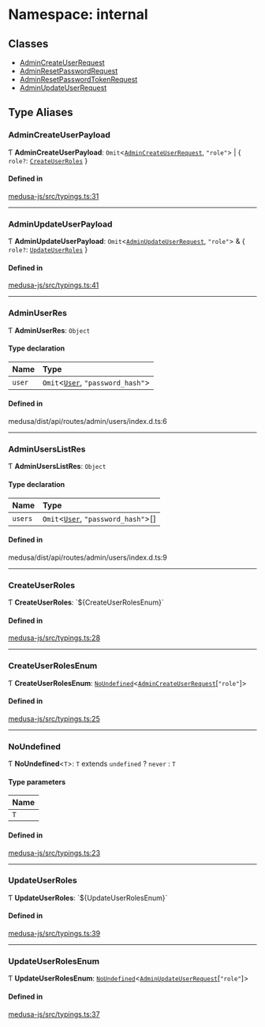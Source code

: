# Namespace: internal

## Classes

- [AdminCreateUserRequest](../classes/internal-29.AdminCreateUserRequest.md)
- [AdminResetPasswordRequest](../classes/internal-29.AdminResetPasswordRequest.md)
- [AdminResetPasswordTokenRequest](../classes/internal-29.AdminResetPasswordTokenRequest.md)
- [AdminUpdateUserRequest](../classes/internal-29.AdminUpdateUserRequest.md)

## Type Aliases

### AdminCreateUserPayload

Ƭ **AdminCreateUserPayload**: `Omit`<[`AdminCreateUserRequest`](../classes/internal-29.AdminCreateUserRequest.md), ``"role"``\> \| { `role?`: [`CreateUserRoles`](internal-29.md#createuserroles)  }

#### Defined in

[medusa-js/src/typings.ts:31](https://github.com/cloudnepal/medusa/blob/dda886a7/packages/medusa-js/src/typings.ts#L31)

___

### AdminUpdateUserPayload

Ƭ **AdminUpdateUserPayload**: `Omit`<[`AdminUpdateUserRequest`](../classes/internal-29.AdminUpdateUserRequest.md), ``"role"``\> & { `role?`: [`UpdateUserRoles`](internal-29.md#updateuserroles)  }

#### Defined in

[medusa-js/src/typings.ts:41](https://github.com/cloudnepal/medusa/blob/dda886a7/packages/medusa-js/src/typings.ts#L41)

___

### AdminUserRes

Ƭ **AdminUserRes**: `Object`

#### Type declaration

| Name | Type |
| :------ | :------ |
| `user` | `Omit`<[`User`](../classes/internal-1.User.md), ``"password_hash"``\> |

#### Defined in

medusa/dist/api/routes/admin/users/index.d.ts:6

___

### AdminUsersListRes

Ƭ **AdminUsersListRes**: `Object`

#### Type declaration

| Name | Type |
| :------ | :------ |
| `users` | `Omit`<[`User`](../classes/internal-1.User.md), ``"password_hash"``\>[] |

#### Defined in

medusa/dist/api/routes/admin/users/index.d.ts:9

___

### CreateUserRoles

Ƭ **CreateUserRoles**: \`${CreateUserRolesEnum}\`

#### Defined in

[medusa-js/src/typings.ts:28](https://github.com/cloudnepal/medusa/blob/dda886a7/packages/medusa-js/src/typings.ts#L28)

___

### CreateUserRolesEnum

Ƭ **CreateUserRolesEnum**: [`NoUndefined`](internal-29.md#noundefined)<[`AdminCreateUserRequest`](../classes/internal-29.AdminCreateUserRequest.md)[``"role"``]\>

#### Defined in

[medusa-js/src/typings.ts:25](https://github.com/cloudnepal/medusa/blob/dda886a7/packages/medusa-js/src/typings.ts#L25)

___

### NoUndefined

Ƭ **NoUndefined**<`T`\>: `T` extends `undefined` ? `never` : `T`

#### Type parameters

| Name |
| :------ |
| `T` |

#### Defined in

[medusa-js/src/typings.ts:23](https://github.com/cloudnepal/medusa/blob/dda886a7/packages/medusa-js/src/typings.ts#L23)

___

### UpdateUserRoles

Ƭ **UpdateUserRoles**: \`${UpdateUserRolesEnum}\`

#### Defined in

[medusa-js/src/typings.ts:39](https://github.com/cloudnepal/medusa/blob/dda886a7/packages/medusa-js/src/typings.ts#L39)

___

### UpdateUserRolesEnum

Ƭ **UpdateUserRolesEnum**: [`NoUndefined`](internal-29.md#noundefined)<[`AdminUpdateUserRequest`](../classes/internal-29.AdminUpdateUserRequest.md)[``"role"``]\>

#### Defined in

[medusa-js/src/typings.ts:37](https://github.com/cloudnepal/medusa/blob/dda886a7/packages/medusa-js/src/typings.ts#L37)
